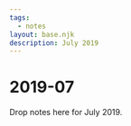 ```yaml
---
tags:
  - notes
layout: base.njk
description: July 2019
---
```


# 2019-07

Drop notes here for July 2019.

